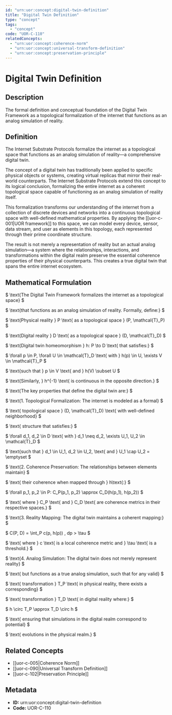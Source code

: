 ```yaml
---
id: "urn:uor:concept:digital-twin-definition"
title: "Digital Twin Definition"
type: "concept"
tags:
  - "concept"
code: "UOR-C-110"
relatedConcepts:
  - "urn:uor:concept:coherence-norm"
  - "urn:uor:concept:universal-transform-definition"
  - "urn:uor:concept:preservation-principle"
---
```


# Digital Twin Definition

## Description

The formal definition and conceptual foundation of the Digital Twin Framework as a topological formalization of the internet that functions as an analog simulation of reality.

## Definition

The Internet Substrate Protocols formalize the internet as a topological space that functions as an analog simulation of reality—a comprehensive digital twin.

The concept of a digital twin has traditionally been applied to specific physical objects or systems, creating virtual replicas that mirror their real-world counterparts. The Internet Substrate Protocols extend this concept to its logical conclusion, formalizing the entire internet as a coherent topological space capable of functioning as an analog simulation of reality itself.

This formalization transforms our understanding of the internet from a collection of discrete devices and networks into a continuous topological space with well-defined mathematical properties. By applying the [[uor-c-001|UOR framework]] to this space, we can model every device, sensor, data stream, and user as elements in this topology, each represented through their prime coordinate structure.

The result is not merely a representation of reality but an actual analog simulation—a system where the relationships, interactions, and transformations within the digital realm preserve the essential coherence properties of their physical counterparts. This creates a true digital twin that spans the entire internet ecosystem.

## Mathematical Formulation

$
\text{The Digital Twin Framework formalizes the internet as a topological space}
$

$
\text{that functions as an analog simulation of reality. Formally, define:}
$

$
\text{Physical reality } P \text{ as a topological space } (P, \mathcal{T}_P)
$

$
\text{Digital reality } D \text{ as a topological space } (D, \mathcal{T}_D)
$

$
\text{Digital twin homeomorphism } h: P \to D \text{ that satisfies:}
$

$
\forall p \in P, \forall U \in \mathcal{T}_D \text{ with } h(p) \in U, \exists V \in \mathcal{T}_P
$

$
\text{such that } p \in V \text{ and } h(V) \subset U
$

$
\text{Similarly, } h^{-1} \text{ is continuous in the opposite direction.}
$

$
\text{The key properties that define the digital twin are:}
$

$
\text{1. Topological Formalization: The internet is modeled as a formal}
$

$
\text{   topological space } (D, \mathcal{T}_D) \text{ with well-defined neighborhood}
$

$
\text{   structure that satisfies:}
$

$
\forall d_1, d_2 \in D \text{ with } d_1 \neq d_2, \exists U_1, U_2 \in \mathcal{T}_D
$

$
\text{such that } d_1 \in U_1, d_2 \in U_2, \text{ and } U_1 \cap U_2 = \emptyset
$

$
\text{2. Coherence Preservation: The relationships between elements maintain}
$

$
\text{   their coherence when mapped through } h\text{:}
$

$
\forall p_1, p_2 \in P: C_P(p_1, p_2) \approx C_D(h(p_1), h(p_2))
$

$
\text{   where } C_P \text{ and } C_D \text{ are coherence metrics in their respective spaces.}
$

$
\text{3. Reality Mapping: The digital twin maintains a coherent mapping:}
$

$
C(P, D) = \int_P c(p, h(p)) \, dp > \tau
$

$
\text{   where } c \text{ is a local coherence metric and } \tau \text{ is a threshold.}
$

$
\text{4. Analog Simulation: The digital twin does not merely represent reality}
$

$
\text{   but functions as a true analog simulation, such that for any valid}
$

$
\text{   transformation } T_P \text{ in physical reality, there exists a corresponding}
$

$
\text{   transformation } T_D \text{ in digital reality where:}
$

$
h \circ T_P \approx T_D \circ h
$

$
\text{   ensuring that simulations in the digital realm correspond to potential}
$

$
\text{   evolutions in the physical realm.}
$

## Related Concepts

- [[uor-c-005|Coherence Norm]]
- [[uor-c-090|Universal Transform Definition]]
- [[uor-c-102|Preservation Principle]]

## Metadata

- **ID:** urn:uor:concept:digital-twin-definition
- **Code:** UOR-C-110

